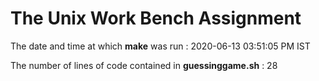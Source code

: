 # The Unix Work Bench Assignment

The date and time at which **make** was run : 
2020-06-13 03:51:05 PM IST

The number of lines of code contained in **guessinggame.sh** : 
28

